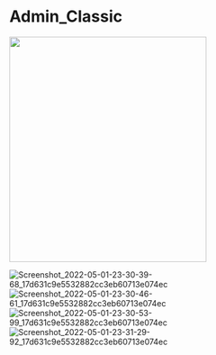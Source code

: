 # Admin_Classic
<a href="url"><img src="https://user-images.githubusercontent.com/94074275/167895273-e4560cb7-2531-46ce-a54c-534025fa3659.jpg" align="center" height="400" width="350" ></a>


![Screenshot_2022-05-01-23-30-39-68_17d631c9e5532882cc3eb60713e074ec](https://user-images.githubusercontent.com/94074275/167895273-e4560cb7-2531-46ce-a54c-534025fa3659.jpg)
![Screenshot_2022-05-01-23-30-46-61_17d631c9e5532882cc3eb60713e074ec](https://user-images.githubusercontent.com/94074275/167895287-1f97cd53-d887-4c58-bbfc-f4e47895fb22.jpg)
![Screenshot_2022-05-01-23-30-53-99_17d631c9e5532882cc3eb60713e074ec](https://user-images.githubusercontent.com/94074275/167895304-08773631-a8af-4e1d-b720-2ddd367bf6a3.jpg)
![Screenshot_2022-05-01-23-31-29-92_17d631c9e5532882cc3eb60713e074ec](https://user-images.githubusercontent.com/94074275/167895261-8df41930-20a7-450e-a9f9-cad1a929130e.jpg)
